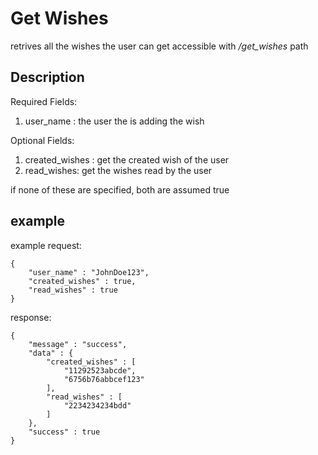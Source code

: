 # Get Wishes

retrives all the wishes the user can get
accessible with */get_wishes* path

## Description
Required Fields:

1. user_name : the user the is adding the wish

Optional Fields:

1. created_wishes : get the created wish of the user
2. read_wishes: get the wishes read by the user

if none of these are specified, both are assumed true

## example
example request:
```
{
	"user_name" : "JohnDoe123",
	"created_wishes" : true,
	"read_wishes" : true
}

```

response:
```
{
	"message" : "success",
	"data" : {
		"created_wishes" : [
			"11292523abcde",
			"6756b76abbcef123"
		],
		"read_wishes" : [
			"2234234234bdd"
		]
	},
	"success" : true
}
```
